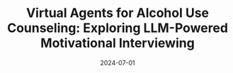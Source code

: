 ---
title: "Virtual Agents for Alcohol Use Counseling: Exploring LLM-Powered Motivational Interviewing"
collection: publications
category: conferences
permalink: /publications/virtual-agents-alcohol-counseling
excerpt: 'Ian Steenstra, Farnaz Nouraei, Mehdi Arjmand, Timothy W Bickmore'
date: 2024-07-01
venue: "Proceedings of the 24th International Conference on Intelligent Virtual Agents (IVA 2024)"
paperurl: "https://arxiv.org/abs/2407.08095"
---